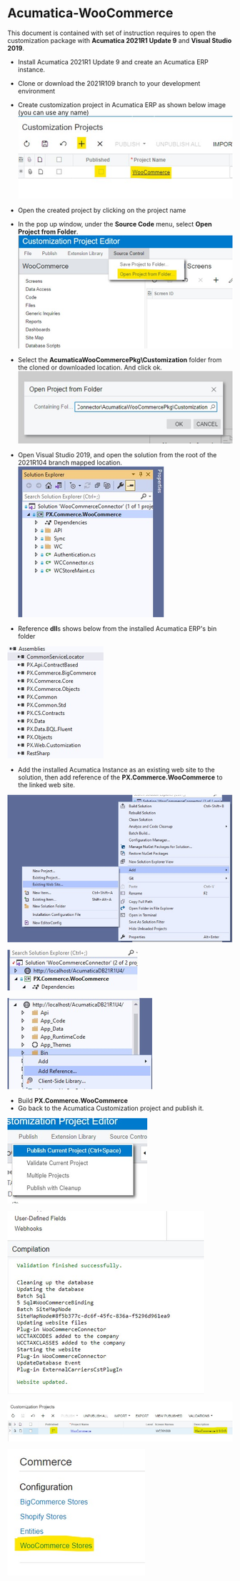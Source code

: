 
# Acumatica-WooCommerce

This document is contained with set of instruction requires to open the customization package with **Acumatica 2021R1 Update 9** and **Visual Studio 2019**.

 - Install Acumatica 2021R1 Update 9 and create an Acumatica ERP instance.
 - Clone or download the 2021R109 branch to your development environment
 - Create customization project in Acumatica ERP as shown below image (you can use any name)
![Create a project](Images/Screenshot%202021-07-14%20124849.jpg)
 - Open the created project by clicking on the project name
 - In the pop up window, under the **Source Code** menu, select **Open Project from Folder**. 
 ![enter image description here](Images/Screenshot%202021-07-14%20124950.jpg)
 - Select the **AcumaticaWooCommercePkg\Customization** folder from the cloned or downloaded location. And click ok.
 ![enter image description here](Images/Screenshot%202021-07-14%20125100.jpg)
 - Open Visual Studio 2019, and open the solution from the root of the 2021R104 branch mapped location. 
 ![enter image description here](Images/Screenshot%202021-07-14%20141940.jpg)
 
 - Reference **dll**s shows below from the installed Acumatica ERP's bin folder
 
 ![enter image description here](Images/Screenshot%202021-07-14%20125749.jpg)
 - Add the installed Acumatica Instance as an existing web site to the solution, then add reference of the **PX.Commerce.WooCommerce** to the linked web site.
 
 ![enter image description here](Images/Screenshot%202021-07-14%20125818.jpg)
 
![enter image description here](Images/Screenshot%202021-07-14%20130306.jpg)

![enter image description here](Images/Screenshot%202021-07-14%20130351.jpg)

 - Build **PX.Commerce.WooCommerce**
 - Go back to the Acumatica Customization project and publish it. 

![enter image description here](Images/Screenshot%202021-07-14%20130552.jpg)

![enter image description here](Images/Screenshot%202021-07-14%20131458.jpg)

![enter image description here](Images/Screenshot%202021-07-14%20131544.jpg)

![enter image description here](Images/Screenshot%202021-07-14%20132505.jpg)
